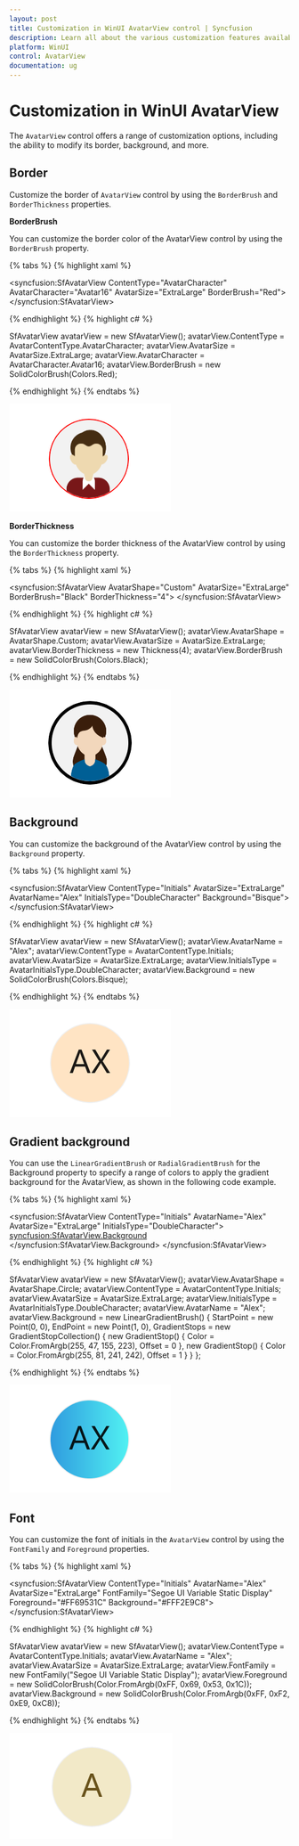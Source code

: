 ```yaml
---
layout: post
title: Customization in WinUI AvatarView control | Syncfusion
description: Learn all about the various customization features available in the WinUI AvatarView control, including border, background, gradient, font, and more.
platform: WinUI
control: AvatarView
documentation: ug
---
```


# Customization in WinUI AvatarView 

The `AvatarView` control offers a range of customization options, including the ability to modify its border, background, and more.

## Border

Customize the border of `AvatarView` control by using the `BorderBrush` and `BorderThickness` properties.

**BorderBrush**

You can customize the border color of the AvatarView control by using the `BorderBrush` property.

{% tabs %}
{% highlight xaml %}

<syncfusion:SfAvatarView  ContentType="AvatarCharacter" 
                          AvatarCharacter="Avatar16"
                          AvatarSize="ExtraLarge"
                          BorderBrush="Red">
</syncfusion:SfAvatarView>

{% endhighlight %}
{% highlight c# %}

SfAvatarView avatarView = new SfAvatarView();
avatarView.ContentType = AvatarContentType.AvatarCharacter;
avatarView.AvatarSize = AvatarSize.ExtraLarge;
avatarView.AvatarCharacter = AvatarCharacter.Avatar16;
avatarView.BorderBrush = new SolidColorBrush(Colors.Red);

{% endhighlight %}
{% endtabs %}

![WinUI AvatarView control with custom BorderBrush](avatarview_images/winui_avatarview_borderbrush.png)

**BorderThickness**

You can customize the border thickness of the AvatarView control by using the `BorderThickness` property.

{% tabs %}
{% highlight xaml %}

<syncfusion:SfAvatarView   AvatarShape="Custom"
                           AvatarSize="ExtraLarge"
                           BorderBrush="Black" 
                           BorderThickness="4">
</syncfusion:SfAvatarView>

{% endhighlight %}
{% highlight c# %}

SfAvatarView avatarView = new SfAvatarView();
avatarView.AvatarShape = AvatarShape.Custom;
avatarView.AvatarSize = AvatarSize.ExtraLarge;
avatarView.BorderThickness = new Thickness(4);
avatarView.BorderBrush = new SolidColorBrush(Colors.Black);

{% endhighlight %}
{% endtabs %}

![WinUI AvatarView control with custom BorderThickness](avatarview_images/winui_avatarview_borderthickness.png)

## Background

You can customize the background of the AvatarView control by using the `Background` property.

{% tabs %}
{% highlight xaml %}

<syncfusion:SfAvatarView ContentType="Initials"
                         AvatarSize="ExtraLarge"
                         AvatarName="Alex"
                         InitialsType="DoubleCharacter"
                         Background="Bisque">
</syncfusion:SfAvatarView>

{% endhighlight %}
{% highlight c# %}
          
SfAvatarView avatarView = new SfAvatarView();
avatarView.AvatarName = "Alex";
avatarView.ContentType = AvatarContentType.Initials;
avatarView.AvatarSize = AvatarSize.ExtraLarge;
avatarView.InitialsType = AvatarInitialsType.DoubleCharacter;
avatarView.Background = new SolidColorBrush(Colors.Bisque);

{% endhighlight %}
{% endtabs %}

![WinUI AvatarView control with custom background](avatarview_images/winui_double_character_initialstype_avatarview.png)

## Gradient background

You can use the `LinearGradientBrush` or `RadialGradientBrush` for the Background property to specify a range of colors to apply the gradient background for the AvatarView, as shown in the following code example.

{% tabs %}
{% highlight xaml %}

<syncfusion:SfAvatarView  ContentType="Initials" 
                          AvatarName="Alex"
                          AvatarSize="ExtraLarge"
                          InitialsType="DoubleCharacter">
            <syncfusion:SfAvatarView.Background>
                <LinearGradientBrush StartPoint="0,0"
                                     EndPoint="1,0">
                    <GradientStop Color="#2F9BDF" Offset="0"/>
                    <GradientStop Color="#51F1F2" Offset="1"/>
                </LinearGradientBrush>
            </syncfusion:SfAvatarView.Background>
</syncfusion:SfAvatarView>
  

{% endhighlight %}
{% highlight c# %}

SfAvatarView avatarView = new SfAvatarView();
avatarView.AvatarShape = AvatarShape.Circle;
avatarView.ContentType = AvatarContentType.Initials;
avatarView.AvatarSize = AvatarSize.ExtraLarge;
avatarView.InitialsType = AvatarInitialsType.DoubleCharacter;
avatarView.AvatarName = "Alex";
avatarView.Background = new LinearGradientBrush()
{
    StartPoint = new Point(0, 0),
    EndPoint = new Point(1, 0),
    GradientStops = new GradientStopCollection()
    {
        new GradientStop() { Color =  Color.FromArgb(255, 47, 155, 223), Offset = 0 },
        new GradientStop() { Color = Color.FromArgb(255, 81, 241, 242), Offset = 1 }
    }
};

{% endhighlight %}
{% endtabs %}

![WinUI AvatarView control with Gradient Background](avatarview_images/winui_avatarview_gradient.png)

## Font

You can customize the font of initials in the `AvatarView` control by using the `FontFamily` and `Foreground` properties.

{% tabs %}
{% highlight xaml %}

<syncfusion:SfAvatarView  ContentType="Initials" 
                          AvatarName="Alex"
                          AvatarSize="ExtraLarge"
                          FontFamily="Segoe UI Variable Static Display"
                          Foreground="#FF69531C"
                          Background="#FFF2E9C8">
</syncfusion:SfAvatarView>
  
{% endhighlight %}
{% highlight c# %}

SfAvatarView avatarView = new SfAvatarView();
avatarView.ContentType = AvatarContentType.Initials;
avatarView.AvatarName = "Alex";
avatarView.AvatarSize = AvatarSize.ExtraLarge;
avatarView.FontFamily = new FontFamily("Segoe UI Variable Static Display");
avatarView.Foreground = new SolidColorBrush(Color.FromArgb(0xFF, 0x69, 0x53, 0x1C));
avatarView.Background = new SolidColorBrush(Color.FromArgb(0xFF, 0xF2, 0xE9, 0xC8));

{% endhighlight %}
{% endtabs %}

![WinUI AvatarView control with custom font](avatarview_images/winui_avatarview_font.png)